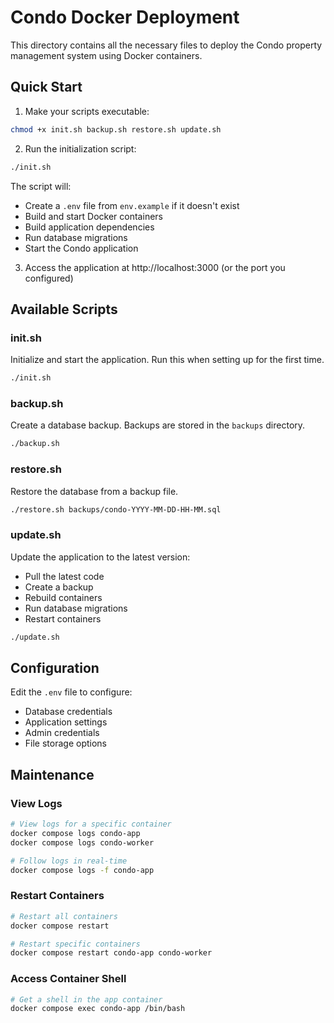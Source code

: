 # Condo Docker Deployment

This directory contains all the necessary files to deploy the Condo property management system using Docker containers.

## Quick Start

1. Make your scripts executable:

```bash
chmod +x init.sh backup.sh restore.sh update.sh
```

2. Run the initialization script:

```bash
./init.sh
```

The script will:
- Create a `.env` file from `env.example` if it doesn't exist
- Build and start Docker containers
- Build application dependencies
- Run database migrations
- Start the Condo application

3. Access the application at http://localhost:3000 (or the port you configured)

## Available Scripts

### init.sh

Initialize and start the application. Run this when setting up for the first time.

```bash
./init.sh
```

### backup.sh

Create a database backup. Backups are stored in the `backups` directory.

```bash
./backup.sh
```

### restore.sh

Restore the database from a backup file.

```bash
./restore.sh backups/condo-YYYY-MM-DD-HH-MM.sql
```

### update.sh

Update the application to the latest version:
- Pull the latest code
- Create a backup
- Rebuild containers
- Run database migrations
- Restart containers

```bash
./update.sh
```

## Configuration

Edit the `.env` file to configure:
- Database credentials
- Application settings
- Admin credentials
- File storage options

## Maintenance

### View Logs

```bash
# View logs for a specific container
docker compose logs condo-app
docker compose logs condo-worker

# Follow logs in real-time
docker compose logs -f condo-app
```

### Restart Containers

```bash
# Restart all containers
docker compose restart

# Restart specific containers
docker compose restart condo-app condo-worker
```

### Access Container Shell

```bash
# Get a shell in the app container
docker compose exec condo-app /bin/bash
``` 